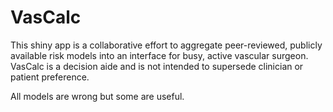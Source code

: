 # VasCalc

This shiny app is a collaborative effort to aggregate peer-reviewed, publicly available risk models into an interface for busy, active vascular surgeon.  VasCalc is a decision aide and is not intended to supersede clinician or patient preference.  

All models are wrong but some are useful.
